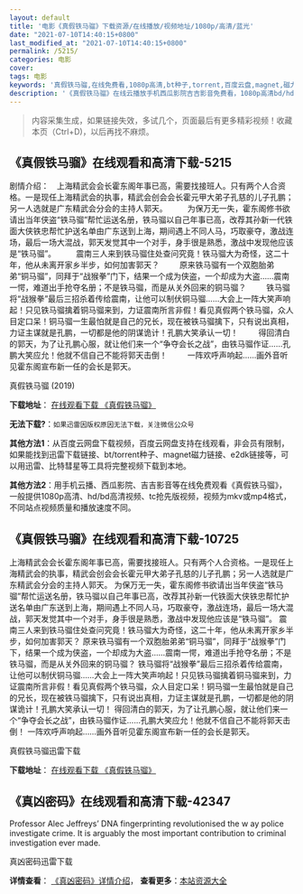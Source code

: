 ```yaml
---
layout: default
title: '电影《真假铁马骝》下载资源/在线播放/视频地址/1080p/高清/蓝光'
date: "2021-07-10T14:40:15+0800"
last_modified_at: "2021-07-10T14:40:15+0800"
permalink: /5215/
categories: 电影
cover:
tags: 电影
keywords: '真假铁马骝,在线免费看,1080p高清,bt种子,torrent,百度云盘,magnet,磁力链,迅雷下载资源'
description: '《真假铁马骝》在线云播放手机西瓜影院吉吉影音免费看，1080p高清bd/hd未删减完整版和tc抢先枪版，mkv/mp4格式，附带bt/torrent种子、magnet/磁力链、百度云盘、网盘资源迅雷下载链接'
---
```


>内容采集生成，如果链接失效，多试几个，页面最后有更多精彩视频！收藏本页（Ctrl+D)，以后再找不麻烦。


## 《真假铁马骝》在线观看和高清下载-5215

剧情介绍：　上海精武会会长霍东阁年事已高，需要找接班人。只有两个人合资格。一是现任上海精武会的执事，精武会创会会长霍元甲大弟子孔慈的儿子孔鹏；另一人选就是广东精武会分会的主持人郭天。  　　为保万无一失，霍东阁修书欲请出当年侠盗“铁马骝”帮忙运送名册，铁马骝以自己年事已高，改荐其孙新一代铁面大侠铁忠帮忙护送名单由广东送到上海，期间遇上不同人马，巧取豪夺，激战连场，最后一场大混战，郭天发觉其中一个对手，身手很是熟悉，激战中发现他应该是“铁马骝”。  　　震南三人来到铁马骝住处查问究竟！铁马骝大为奇怪，这二十年，他从未离开家乡半步，如何加害郭天？  　　原来铁马骝有一个双胞胎弟弟“铜马骝”，同拜于“战猴拳”门下，结果一个成为侠盗，一个却成为大盗……震南一愕，难道出手抢夺名册；不是铁马骝，而是从关外回来的铜马骝？  　　铁马骝将“战猴拳”最后三招杀着传给震南，让他可以制伏铜马骝……大会上一阵大笑声响起！只见铁马骝擒着铜马骝来到，力证震南所言非假！看见真假两个铁马骝，众人目定口呆！铜马骝一生最怕就是自己的兄长，现在被铁马骝擒下，只有说出真相，力证主谋就是孔鹏，一切都是他的阴谋诡计！孔鹏大笑承认一切！  　　得回清白的郭天，为了让孔鹏心服，就让他们来一个“争夺会长之战”，由铁马骝作证……孔鹏大笑应允！他就不信自己不能将郭天击倒！  　　一阵欢呼声响起……画外音听见霍东阁宣布新一任的会长是郭天。


真假铁马骝 (2019)

**下载地址**： [在线观看下载 《真假铁马骝》](https://www.btbtdy.me/btdy/dy16523.html) 


**无法下载?**：`如果迅雷因版权原因无法下载，关注微信公众号 `

**其他方法1**：从百度云网盘下载视频，百度云网盘支持在线观看，非会员有限制，如果能找到迅雷下载链接、bt/torrent种子、magnet磁力链接、e2dk链接等，可以用迅雷、比特彗星等工具将完整视频下载到本地。

**其他方法2**：用手机云播、西瓜影院、吉吉影音等在线免费观看《真假铁马骝》，一般提供1080p高清、hd/bd高清视频、tc抢先版视频，视频为mkv或mp4格式，不同站点视频质量和播放速度不同。


## 《真假铁马骝》在线观看和高清下载-10725

上海精武会会长霍东阁年事已高，需要找接班人。只有两个人合资格。一是现任上海精武会的执事，精武会创会会长霍元甲大弟子孔慈的儿子孔鹏；另一人选就是广东精武会分会的主持人郭天。 为保万无一失，霍东阁修书欲请出当年侠盗“铁马骝”帮忙运送名册，铁马骝以自己年事已高，改荐其孙新一代铁面大侠铁忠帮忙护送名单由广东送到上海，期间遇上不同人马，巧取豪夺，激战连场，最后一场大混战，郭天发觉其中一个对手，身手很是熟悉，激战中发现他应该是“铁马骝”。 震南三人来到铁马骝住处查问究竟！铁马骝大为奇怪，这二十年，他从未离开家乡半步，如何加害郭天？ 原来铁马骝有一个双胞胎弟弟“铜马骝”，同拜于“战猴拳”门下，结果一个成为侠盗，一个却成为大盗……震南一愕，难道出手抢夺名册；不是铁马骝，而是从关外回来的铜马骝？ 铁马骝将“战猴拳”最后三招杀着传给震南，让他可以制伏铜马骝……大会上一阵大笑声响起！只见铁马骝擒着铜马骝来到，力证震南所言非假！看见真假两个铁马骝，众人目定口呆！铜马骝一生最怕就是自己的兄长，现在被铁马骝擒下，只有说出真相，力证主谋就是孔鹏，一切都是他的阴谋诡计！孔鹏大笑承认一切！ 得回清白的郭天，为了让孔鹏心服，就让他们来一个“争夺会长之战”，由铁马骝作证……孔鹏大笑应允！他就不信自己不能将郭天击倒！ 一阵欢呼声响起……画外音听见霍东阁宣布新一任的会长是郭天。


真假铁马骝迅雷下载

**下载地址**： [在线观看下载 《真假铁马骝》](https://www.993dy.com//vod-detail-id-35928.html) 


## 《真凶密码》在线观看和高清下载-42347

Professor Alec Jeffreys’ DNA fingerprinting revolutionised the w ay police investigate crime. It is arguably the most important contribution to criminal investigation ever made.


真凶密码迅雷下载

**详情查看**： [《真凶密码》详情介绍](/movie/42347/)， **查看更多**：[本站资源大全](/movie/t/all/)

